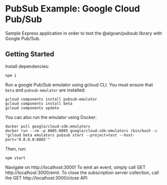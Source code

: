 # PubSub Example: Google Cloud Pub/Sub

Sample Express application in order to test the @algoan/pubsub library with Google Pub/Sub.

## Getting Started

Install dependencies:

```shell
npm i
```

Run a google Pub/Sub emulator using gcloud CLI. You must ensure that `beta` and `pubsub-emulator` are installed:

```shell
gcloud components install pubsub-emulator
gcloud components install beta
gcloud components update
````

You can also run the emulator using Docker:

```shell
docker pull google/cloud-sdk:emulators
docker run --rm -p 8085:8085 google/cloud-sdk:emulators /bin/bash -c "gcloud beta emulators pubsub start --project=test --host-port='0.0.0.0:8085'"  
```

Then, run:

```shell
npm start
```

Navigate on http://localhost:3000! To emit an event, simply call GET http://localhost:3000/emit. To close the subscription server collection, call the GET http://localhost:3000/close API.
